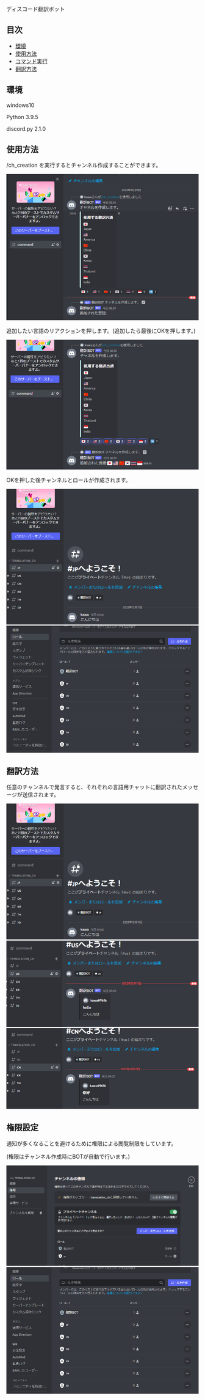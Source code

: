 ディスコード翻訳ボット

## 目次
- [環境](#environment)
- [使用方法](#usage)
- [コマンド実行](#com)
- [翻訳方法](#translation)


<h2 id="environment">環境</h2>
<p>windows10</p>
<p>Python 3.9.5 </p>
<p>discord.py 2.1.0</p>



<h2 id="usage">使用方法</h2>
<p id = "com">/ch_creation を実行するとチャンネル作成することができます。</p>
<img alt="チャンネル作成コマンド" src="img/createcommand1.png" />
<p>追加したい言語のリアクションを押します。(追加したら最後にOKを押します。)</p>
<img alt="チャンネル作成コマンド" src="img/createcommand2.png" />
<p>OKを押した後チャンネルとロールが作成されます。</p>
<img alt="チャンネル作成コマンド" src="img/translation1.png" />
<img alt="チャンネル作成コマンド" src="img/authority2.png" />

<h2 id="translation">翻訳方法</h2>
<p>任意のチャンネルで発言すると、それぞれの言語用チャットに翻訳されたメッセージが送信されます。</p>
<img alt="翻訳jp" src="img/translation1.png" />
<img alt="翻訳en" src="img/translation2.png" />
<img alt="翻訳cn" src="img/translation3.png" />

<h2 id="authority">権限設定</h2>
<p>通知が多くなることを避けるために権限による閲覧制限をしています。</p>
<p>(権限はチャンネル作成時にBOTが自動で行います。)</p>
<img alt="権限1" src="img/authority1.png" />
<img alt="権限2" src="img/authority2.png" />


